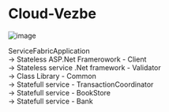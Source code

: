 # Cloud-Vezbe

![image](https://github.com/Jxis/Cloud-Vezbe/assets/24139683/b400c3f6-2c39-465c-8a25-8f48be103dd1)


ServiceFabricApplication\
-> Stateless  ASP.Net Framerowork - Client\
-> Stateless service .Net framework - Validator\
-> Class Library - Common\
-> Statefull service - TransactionCoordinator\
-> Statefull service - BookStore\
-> Statefull service - Bank
##


